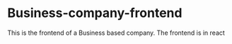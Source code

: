 # Business-company-frontend
This is the frontend of a Business based company. The frontend is in react
